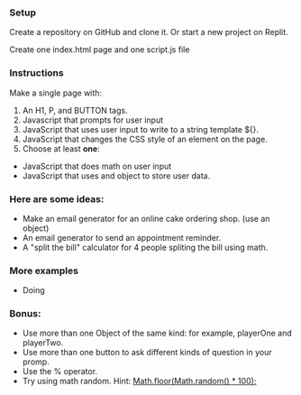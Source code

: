 ### Setup

Create a repository on GitHub and clone it. Or start a new project on Replit.

Create one index.html page and one script.js file

### Instructions

Make a single page with:

1. An H1, P, and BUTTON tags.
2. Javascript that prompts for user input
3. JavaScript that uses user input to write to a string template ${}.
4. JavaScript that changes the CSS style of an element on the page.
5. Choose at least **one**:
  * JavaScript that does math on user input
  * JavaScript that uses and object to store user data.


### Here are some ideas:

* Make an email generator for an online cake ordering shop. (use an object)
* An email generator to send an appointment reminder.
* A "split the bill" calculator for 4 people spliting the bill using math.

### More examples

* Doing 


### Bonus:

* Use more than one Object of the same kind: for example, playerOne and playerTwo.
* Use more than one button to ask different kinds of question in your promp.
* Use the % operator.
* Try using math random. Hint: [Math.floor(Math.random() * 100);](https://developer.mozilla.org/en-US/docs/Web/JavaScript/Reference/Global_Objects/Math/random)